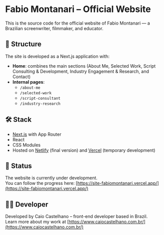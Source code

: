 # Fabio Montanari – Official Website

This is the source code for the official website of Fabio Montanari — a Brazilian screenwriter, filmmaker, and educator.

## 🧭 Structure

The site is developed as a Next.js application with:

- **Home**: combines the main sections (About Me, Selected Work, Script Consulting & Development, Industry Engagement & Research, and Contact)
- **Internal pages**:
  - `/about-me`  
  - `/selected-work`  
  - `/script-consultant`  
  - `/industry-research`

## 🛠️ Stack

- [Next.js](https://nextjs.org/) with App Router  
- React  
- CSS Modules  
- Hosted on [Netlify](https://www.netlify.com/) (final version) and [Vercel](https://vercel.com/) (temporary development)

## 🚧 Status

The website is currently under development.  
You can follow the progress here: [https://site-fabiomontanari.vercel.app/](https://site-fabiomontanari.vercel.app/)

## 👨‍💻 Developer

Developed by Caio Castelhano – front-end developer based in Brazil.  
Learn more about my work at [https://www.caiocastelhano.com.br/](https://www.caiocastelhano.com.br/)
